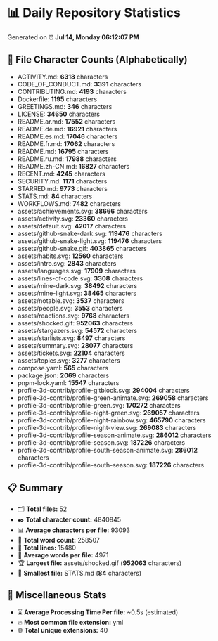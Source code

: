 # 📊 Daily Repository Statistics
Generated on ⏰ **Jul 14, Monday 06:12:07 PM**

## 📂 File Character Counts (Alphabetically)
- ACTIVITY.md: **6318** characters
- CODE_OF_CONDUCT.md: **3391** characters
- CONTRIBUTING.md: **4193** characters
- Dockerfile: **1195** characters
- GREETINGS.md: **346** characters
- LICENSE: **34650** characters
- README.ar.md: **17552** characters
- README.de.md: **16921** characters
- README.es.md: **17046** characters
- README.fr.md: **17062** characters
- README.md: **16795** characters
- README.ru.md: **17988** characters
- README.zh-CN.md: **16827** characters
- RECENT.md: **4245** characters
- SECURITY.md: **1171** characters
- STARRED.md: **9773** characters
- STATS.md: **84** characters
- WORKFLOWS.md: **7482** characters
- assets/achievements.svg: **38666** characters
- assets/activity.svg: **23360** characters
- assets/default.svg: **42017** characters
- assets/github-snake-dark.svg: **119476** characters
- assets/github-snake-light.svg: **119476** characters
- assets/github-snake.gif: **403865** characters
- assets/habits.svg: **12560** characters
- assets/intro.svg: **2843** characters
- assets/languages.svg: **17909** characters
- assets/lines-of-code.svg: **3308** characters
- assets/mine-dark.svg: **38492** characters
- assets/mine-light.svg: **38465** characters
- assets/notable.svg: **3537** characters
- assets/people.svg: **3553** characters
- assets/reactions.svg: **9768** characters
- assets/shocked.gif: **952063** characters
- assets/stargazers.svg: **54572** characters
- assets/starlists.svg: **8497** characters
- assets/summary.svg: **28077** characters
- assets/tickets.svg: **22104** characters
- assets/topics.svg: **3277** characters
- compose.yaml: **565** characters
- package.json: **2069** characters
- pnpm-lock.yaml: **15547** characters
- profile-3d-contrib/profile-gitblock.svg: **294004** characters
- profile-3d-contrib/profile-green-animate.svg: **269058** characters
- profile-3d-contrib/profile-green.svg: **170272** characters
- profile-3d-contrib/profile-night-green.svg: **269057** characters
- profile-3d-contrib/profile-night-rainbow.svg: **465790** characters
- profile-3d-contrib/profile-night-view.svg: **269083** characters
- profile-3d-contrib/profile-season-animate.svg: **286012** characters
- profile-3d-contrib/profile-season.svg: **187226** characters
- profile-3d-contrib/profile-south-season-animate.svg: **286012** characters
- profile-3d-contrib/profile-south-season.svg: **187226** characters

## 📋 Summary
- 🗂️ **Total files:** 52
- ✒️ **Total character count:** 4840845
- 📊 **Average characters per file:** 93093
- 📝 **Total word count:** 258507
- 🧾 **Total lines:** 15480
- 📐 **Average words per file:** 4971
- 🏆 **Largest file:** assets/shocked.gif (**952063** characters)
- 🥉 **Smallest file:** STATS.md (**84** characters)

## 🌟 Miscellaneous Stats
- ⌛ **Average Processing Time Per file:** ~0.5s (estimated)
- 🔥 **Most common file extension:** yml
- 🌐 **Total unique extensions:** 40
